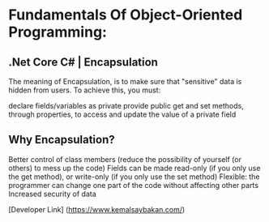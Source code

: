 # Fundamentals Of Object-Oriented Programming:  

## .Net Core C# | Encapsulation
The meaning of Encapsulation, is to make sure that "sensitive" data is hidden from users. To achieve this, you must:

declare fields/variables as private
provide public get and set methods, through properties, to access and update the value of a private field

## Why Encapsulation?
Better control of class members (reduce the possibility of yourself (or others) to mess up the code)
Fields can be made read-only (if you only use the get method), or write-only (if you only use the set method)
Flexible: the programmer can change one part of the code without affecting other parts
Increased security of data

[Developer Link] (https://www.kemalsaybakan.com/)

